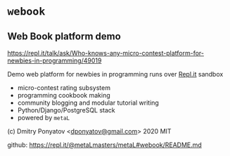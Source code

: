 #  `webook`
## Web Book platform demo

https://repl.it/talk/ask/Who-knows-any-micro-contest-platform-for-newbies-in-programming/49019

Demo web platform for newbies in programming runs over [Repl.it](https://repl.it) sandbox
* micro-contest rating subsystem
* programming cookbook making
* community blogging and modular tutorial writing
* Python/Django/PostgreSQL stack
* powered by `metaL`

(c) Dmitry Ponyatov <<dponyatov@gmail.com>> 2020 MIT

github: https://repl.it/@metaLmasters/metaL#webook/README.md
